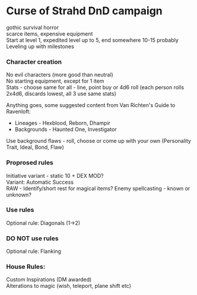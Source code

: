 Curse of Strahd DnD campaign
============================

gothic survival horror  
scarce items, expensive equipment  
Start at level 1, expedited level up to 5, end somewhere 10-15 probably  
Leveling up with milestones  

### Character creation

No evil characters (more good than neutral)  
No starting equipment, except for 1 item  
Stats - choose same for all - line, point buy or 4d6 roll (each person rolls 2x4d6, discards lowest, all 3 use same stats)  

Anything goes, some suggested content from Van Richten's Guide to Ravenloft:
 * Lineages - Hexblood, Reborn, Dhampir
 * Backgrounds - Haunted One, Investigator

Use background flaws - roll, choose or come up with your own (Personality Trait, Ideal, Bond, Flaw)


### Proprosed rules
Initiative variant - static 10 + DEX MOD?  
Variant: Automatic Success  
RAW - Identify/short rest for magical items?
Enemy spellcasting - known or unknown?

### Use rules
Optional rule: Diagonals (1->2)  

### DO NOT use rules
Optional rule: Flanking

### House Rules:
Custom Inspirations (DM awarded)  
Alterations to magic (wish, teleport, plane shift etc)  
